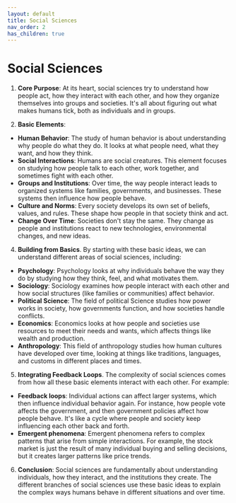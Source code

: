 ```yaml
---
layout: default
title: Social Sciences
nav_order: 2
has_children: true
---
```


# **Social Sciences**

1. **Core Purpose**: At its heart, social sciences try to understand how people act, how they interact with each other, and how they organize themselves into groups and societies. It's all about figuring out what makes humans tick, both as individuals and in groups.

2. **Basic Elements**:
* **Human Behavior**: The study of human behavior is about understanding why people do what they do. It looks at what people need, what they want, and how they think.
* **Social Interactions**: Humans are social creatures. This element focuses on studying how people talk to each other, work together, and sometimes fight with each other.
* **Groups and Institutions**: Over time, the way people interact leads to organized systems like families, governments, and businesses. These systems then influence how people behave.
* **Culture and Norms**: Every society develops its own set of beliefs, values, and rules. These shape how people in that society think and act.
* **Change Over Time**: Societies don't stay the same. They change as people and institutions react to new technologies, environmental changes, and new ideas.

4. **Building from Basics**. By starting with these basic ideas, we can understand different areas of social sciences, including:
* **Psychology**: Psychology looks at why individuals behave the way they do by studying how they think, feel, and what motivates them.
* **Sociology**: Sociology examines how people interact with each other and how social structures (like families or communities) affect behavior.
* **Political Science**: The field of political Science studies how power works in society, how governments function, and how societies handle conflicts.
* **Economics**: Economics looks at how people and societies use resources to meet their needs and wants, which affects things like wealth and production.
* **Anthropology**: This field of anthropology studies how human cultures have developed over time, looking at things like traditions, languages, and customs in different places and times.

5. **Integrating Feedback Loops**. The complexity of social sciences comes from how all these basic elements interact with each other. For example:
* **Feedback loops**: Individual actions can affect larger systems, which then influence individual behavior again. For instance, how people vote affects the government, and then government policies affect how people behave. It's like a cycle where people and society keep influencing each other back and forth.
* **Emergent phenomena**: Emergent phenomena refers to complex patterns that arise from simple interactions. For example, the stock market is just the result of many individual buying and selling decisions, but it creates larger patterns like price trends.

6. **Conclusion**: Social sciences are fundamentally about understanding individuals, how they interact, and the institutions they create. The different branches of social sciences use these basic ideas to explain the complex ways humans behave in different situations and over time.

